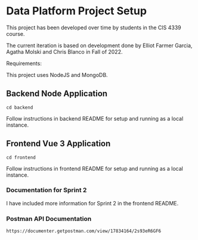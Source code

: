 # Data Platform Project Setup

This project has been developed over time by students in the CIS 4339 course.

The current iteration is based on development done by Elliot Farmer Garcia, Agatha	Molski and Chris	Blanco in Fall of 2022.

Requirements:

This project uses NodeJS and MongoDB.

## Backend Node Application
```
cd backend
```
Follow instructions in backend README for setup and running as a local instance.

## Frontend Vue 3 Application
```
cd frontend
```
Follow instructions in frontend README for setup and running as a local instance.

### Documentation for Sprint 2

I have included more information for Sprint 2 in the frontend README.

### Postman API Documentation
```
https://documenter.getpostman.com/view/17834164/2s93eR6GF6
```
